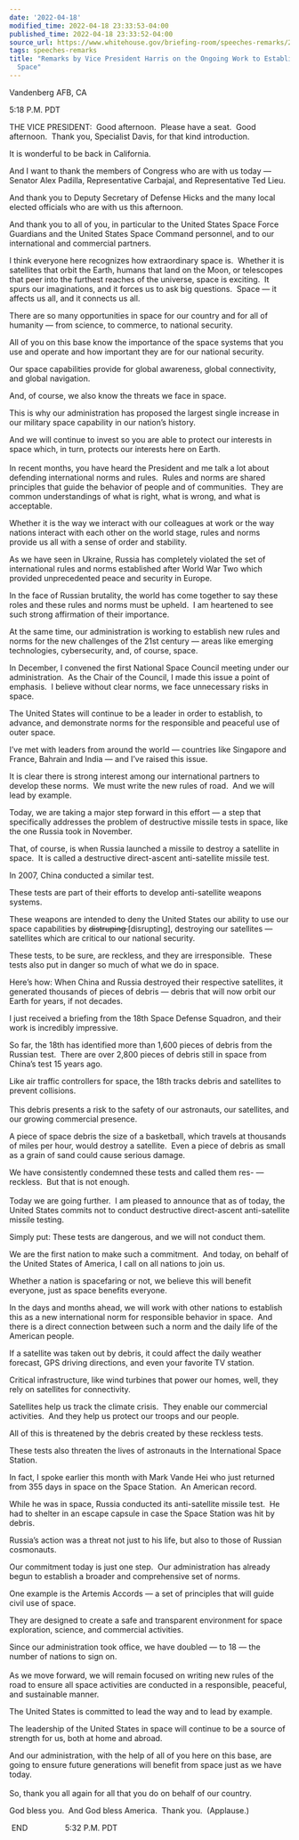 ```yaml
---
date: '2022-04-18'
modified_time: 2022-04-18 23:33:53-04:00
published_time: 2022-04-18 23:33:52-04:00
source_url: https://www.whitehouse.gov/briefing-room/speeches-remarks/2022/04/18/remarks-by-vice-president-harris-on-the-ongoing-work-to-establish-norms-in-space/
tags: speeches-remarks
title: "Remarks by Vice President Harris on the Ongoing Work to Establish Norms in\_\
  Space"
---
```

 
Vandenberg AFB, CA

5:18 P.M. PDT  
  
THE VICE PRESIDENT:  Good afternoon.  Please have a seat.  Good
afternoon.  Thank you, Specialist Davis, for that kind introduction.    
  
It is wonderful to be back in California.  
  
And I want to thank the members of Congress who are with us today —
Senator Alex Padilla, Representative Carbajal, and Representative Ted
Lieu.   
  
And thank you to Deputy Secretary of Defense Hicks and the many local
elected officials who are with us this afternoon.   
  
And thank you to all of you, in particular to the United States Space
Force Guardians and the United States Space Command personnel, and to
our international and commercial partners.  
  
I think everyone here recognizes how extraordinary space is.  Whether it
is satellites that orbit the Earth, humans that land on the Moon, or
telescopes that peer into the furthest reaches of the universe, space is
exciting.  It spurs our imaginations, and it forces us to ask big
questions.  Space — it affects us all, and it connects us all.  
  
There are so many opportunities in space for our country and for all of
humanity — from science, to commerce, to national security.  
  
All of you on this base know the importance of the space systems that
you use and operate and how important they are for our national
security.  
  
Our space capabilities provide for global awareness, global
connectivity, and global navigation.  
  
And, of course, we also know the threats we face in space.  
  
This is why our administration has proposed the largest single increase
in our military space capability in our nation’s history.  
  
And we will continue to invest so you are able to protect our interests
in space which, in turn, protects our interests here on Earth.   
   
In recent months, you have heard the President and me talk a lot about
defending international norms and rules.  Rules and norms are shared
principles that guide the behavior of people and of communities.  They
are common understandings of what is right, what is wrong, and what is
acceptable.    
  
Whether it is the way we interact with our colleagues at work or the way
nations interact with each other on the world stage, rules and norms
provide us all with a sense of order and stability.  
  
As we have seen in Ukraine, Russia has completely violated the set of
international rules and norms established after World War Two which
provided unprecedented peace and security in Europe.   
  
In the face of Russian brutality, the world has come together to say
these roles and these rules and norms must be upheld.  I am heartened to
see such strong affirmation of their importance.   
  
At the same time, our administration is working to establish new rules
and norms for the new challenges of the 21st century — areas like
emerging technologies, cybersecurity, and, of course, space.  
  
In December, I convened the first National Space Council meeting under
our administration.  As the Chair of the Council, I made this issue a
point of emphasis.  I believe without clear norms, we face unnecessary
risks in space.   
  
The United States will continue to be a leader in order to establish, to
advance, and demonstrate norms for the responsible and peaceful use of
outer space.  
  
I’ve met with leaders from around the world — countries like Singapore
and France, Bahrain and India — and I’ve raised this issue.  
  
It is clear there is strong interest among our international partners to
develop these norms.  We must write the new rules of road.  And we will
lead by example.  
  
Today, we are taking a major step forward in this effort — a step that
specifically addresses the problem of destructive missile tests in
space, like the one Russia took in November.  
  
That, of course, is when Russia launched a missile to destroy a
satellite in space.  It is called a destructive direct-ascent
anti-satellite missile test.  
  
In 2007, China conducted a similar test.  
  
These tests are part of their efforts to develop anti-satellite weapons
systems.  
  
These weapons are intended to deny the United States our ability to use
our space capabilities by <s>distruping </s>\[disrupting\], destroying
our satellites — satellites which are critical to our national
security.  
  
These tests, to be sure, are reckless, and they are irresponsible. 
These tests also put in danger so much of what we do in space.  
  
Here’s how: When China and Russia destroyed their respective satellites,
it generated thousands of pieces of debris — debris that will now orbit
our Earth for years, if not decades.   
  
I just received a briefing from the 18th Space Defense Squadron, and
their work is incredibly impressive.  
  
So far, the 18th has identified more than 1,600 pieces of debris from
the Russian test.  There are over 2,800 pieces of debris still in space
from China’s test 15 years ago.  
  
Like air traffic controllers for space, the 18th tracks debris and
satellites to prevent collisions.  
   
This debris presents a risk to the safety of our astronauts, our
satellites, and our growing commercial presence.  
  
A piece of space debris the size of a basketball, which travels at
thousands of miles per hour, would destroy a satellite.  Even a piece of
debris as small as a grain of sand could cause serious damage.   
  
We have consistently condemned these tests and called them res- —
reckless.  But that is not enough.  
   
Today we are going further.  I am pleased to announce that as of today,
the United States commits not to conduct destructive direct-ascent
anti-satellite missile testing.  
  
Simply put: These tests are dangerous, and we will not conduct them.  
  
We are the first nation to make such a commitment.  And today, on behalf
of the United States of America, I call on all nations to join us.  
  
Whether a nation is spacefaring or not, we believe this will benefit
everyone, just as space benefits everyone.  
  
In the days and months ahead, we will work with other nations to
establish this as a new international norm for responsible behavior in
space.  And there is a direct connection between such a norm and the
daily life of the American people.   
  
If a satellite was taken out by debris, it could affect the daily
weather forecast, GPS driving directions, and even your favorite TV
station.  
  
Critical infrastructure, like wind turbines that power our homes, well,
they rely on satellites for connectivity.  
  
Satellites help us track the climate crisis.  They enable our commercial
activities.  And they help us protect our troops and our people.  
  
All of this is threatened by the debris created by these reckless
tests.  
  
These tests also threaten the lives of astronauts in the International
Space Station.  
  
In fact, I spoke earlier this month with Mark Vande Hei who just
returned from 355 days in space on the Space Station.  An American
record.  
  
While he was in space, Russia conducted its anti-satellite missile
test.  He had to shelter in an escape capsule in case the Space Station
was hit by debris.  
  
Russia’s action was a threat not just to his life, but also to those of
Russian cosmonauts.  
  
Our commitment today is just one step.  Our administration has already
begun to establish a broader and comprehensive set of norms.  
  
One example is the Artemis Accords — a set of principles that will guide
civil use of space.  
  
They are designed to create a safe and transparent environment for space
exploration, science, and commercial activities.  
  
Since our administration took office, we have doubled — to 18 — the
number of nations to sign on.  
   
As we move forward, we will remain focused on writing new rules of the
road to ensure all space activities are conducted in a responsible,
peaceful, and sustainable manner.   
  
The United States is committed to lead the way and to lead by example.  
  
The leadership of the United States in space will continue to be a
source of strength for us, both at home and abroad.  
  
And our administration, with the help of all of you here on this base,
are going to ensure future generations will benefit from space just as
we have today.  
   
So, thank you all again for all that you do on behalf of our country.  
  
God bless you.  And God bless America.  Thank you.  (Applause.)   
  
 END                 5:32 P.M. PDT

